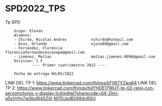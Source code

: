 # SPD2022_TPS
Tp SPD

        
        Grupo: Eleven
        Alumnos: 
        - Chirdo, Nicolas Andres           nchirdo@hotmail.com
        - Díaz, Orlando                    ojose89@gmail.com
        - Fernández, Florencia             florenciafernandezasconape@gmail.com
        - jiménez, Matías                  matias.jimenez.0096@gmail.com
        Division: 1 F
                ---- Primer cuatrimestre 2022 ----
        
        Fecha de entrega 04/05/2022

LINK DEL TP 1: https://www.tinkercad.com/things/kFjW7YZwa64
LINK DEL TP 2: https://www.tinkercad.com/things/hdYHDE17WUT-tp-02-reloj-con-servomotores-y-display-lcd/editel?sharecode=64-2lmi-g5xVrfm7w0bzBl45Zi0-M7DJsdB2684nRSU
